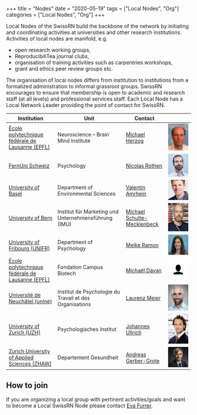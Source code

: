+++
title = "Nodes"
date = "2020-05-19"
tags = ["Local Nodes", "Org"]
categories = ["Local Nodes", "Org"]
+++

Local Nodes of the SwissRN build the backbone of the network by initiating and coordinating activities at universities and other research institutions. Activities of local nodes are manifold, e.g.

* open research working groups,
* ReproducibiliTea journal clubs,
* organisation of training activities such as carpentries workshops,
* grant and ethics peer review groups etc.

The organisation of local nodes differs from institution to institutions from a formalized administration to informal grassroot groups. SwissRN encourages to ensure that membership is open to academic and research staff (at all levels) and professional services staff. Each Local Node has a Local Network Leader providing the point of contact for SwissRN.

Institution |  Unit |   Contact   |  |
--------------|---|-------------|---|
[&Eacute;cole polytechnique f&eacute;d&eacute;rale de Lausanne (EPFL)](https://www.epfl.ch/en/) | Neuroscience – Brain Mind Institute | [Michael Herzog](https://www.epfl.ch/labs/lpsy/team/herzog/)| ![Michael Herzog](./../img/pic_MichaelHerzog.jpg)  |
[FernUni Schweiz](https://fernuni.ch)| Psychology | [Nicolas Rothen](https://fernuni.ch/forschung/forschung-fakultaeten/psychologie/forschungsgruppe-nicolas-rothen/nicolas-rothen/) | ![Nicoals Rothern](./../img/pic_NicolasRothen.jpg)  |
[University of Basel](https://www.unibas.ch/en.html)| Department of Environmental Sciences| [Valentin Amrhein](https://duw.unibas.ch/en/persons/valentin-amrhein-2310/) | ![Valentin Amrhein](./../img/pic_ValentinAmrhein.jpeg)  |
[University of Bern](https://www.unibe.ch/index_eng.html)| Institut für Marketing und Unternehmensführung (IMU) | [Michael Schulte-Mecklenbeck](https://www.consumer.imu.unibe.ch/ueber_uns/team/pd_dr_schulte_mecklenbeck_michael/index_ger.html) | ![Michael Schulte-Mecklenbeck](./../img/pic_MichaelSchulte-Mecklenbeck.jpg)  |
[University of Fribourg (UNIFR)](https://www.unifr.ch/home/en.html)| Department of Psychology | [Meike Ramon](https://www3.unifr.ch/psycho/de/departement/mitarbeitende/dept/people/185474/78b81) | ![Meike Ramon](./../img/pic_MeikeRamon.jpg)  |
[&Eacute;cole polytechnique f&eacute;d&eacute;rale de Lausanne (EPFL)](https://www.epfl.ch/en/) | Fondation Campus Biotech | [Micha&euml;l Dayan](https://people.epfl.ch/michael.dayan) | ![Michael Dayan](./../img/pic_MichaelDayan.svg)  |
[Universit&eacute; de Neuch&acirc;tel (unine)](https://www.unine.ch/unine/home.html)| Institut de Psychologie du Travail et des Organisations | [Laurenz Meier](https://www.unine.ch/ipto/home/collaborateurstrices/laurenzmeier.html) |![Laurenz Meier](./../img/pic_LaurenzMeier.png)  |
[University of Zurich (UZH)](https://www.uzh.ch/en.html)| Psychologisches Institut | [Johannes Ullrich](https://www.psychologie.uzh.ch/de/bereiche/sob/sozpsy/Team1/jullrich.html) |![Johannes Ullrich](./../img/pic_JohannesUllrich.jpg)  |
[Zurich University of Applied Sciences (ZHAW)](https://www.zhaw.ch/en/university/)| Departement Gesundheit | [Andreas Gerber-Grote](https://www.zhaw.ch/de/ueber-uns/person/gerd/) |![Andreas Gerber-Grote](./../img/pic_AndreasGerber-Grote.jpg)  |


## How to join
If you are organizing a local group with pertinent activities/goals and want to become a Local SwissRN Node please contact [Eva Furrer](mailto:eva.furrer@uzh.ch).
